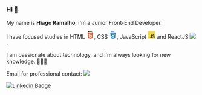 
### Hi 🤟

My name is **Hiago Ramalho**, i'm a Junior Front-End Developer.

I have focused studies in HTML <img src="https://raw.githubusercontent.com/devicons/devicon/master/icons/html5/html5-original-wordmark.svg" width="20" />, CSS <img src="https://raw.githubusercontent.com/devicons/devicon/master/icons/css3/css3-plain-wordmark.svg" width="20" />, JavaScript <img src="https://raw.githubusercontent.com/devicons/devicon/master/icons/javascript/javascript-original.svg" width="20" /> and ReactJS <img src="https://i.ibb.co/4RHMmLQ/react.png" width="20"/>.

I am passionate about technology, and i'm always looking for new knowledge. 👨‍💻🚀

Email for professional contact:  <a href="mailto:hiagoramalhodev@gmail.com"><img src="https://www.google.com/gmail/about/static/images/logo-gmail.png?cache=1adba63" width="20">  </img></a>   

[![Linkedin Badge](https://img.shields.io/badge/-LinkedIn-blue?style=flat-square&logo=Linkedin&logoColor=white&link=https://www.linkedin.com/in/hiago-ramalho/)](https://www.linkedin.com/in/hiago-ramalho/) 
